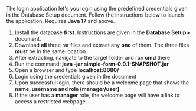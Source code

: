 The login application let's you login using the predefined credentials given in the Database Setup document. 
Follow the instructions below to launch the application. Requires <b>Java 17</b> and above.

1. Install the database <b>first</b>. Instructions are given in the <b>Database Setup></b> document.
2. Download <b>all</b> three rar files and extract any <b>one</b> of them. The three files <b>must</b> be in the same location.
3. After extracting, navigate to the </b>target</b> folder and run <b>cmd</b> there
4. Run the command: <b>java -jar simple-form-0.0.1-SNAPSHOT.jar</b>
5. Open a browser and type <b>localhost:8080/</b>
6. Login using the credentials given in the document
7. Upon successful login, there should be a welcome page that shows the <b>name, username and role (manager/user)</b>.
8. If the user has a <b>manager</b> role, the welcome page will have a link to access a restricted webpage.
